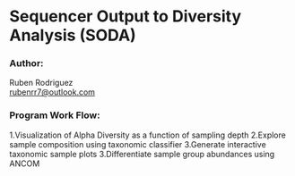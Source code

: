 # Sequencer Output to Diversity Analysis (SODA)

### Author:
Ruben Rodriguez <br>
rubenrr7@outlook.com

### Program Work Flow:
1.Visualization of Alpha Diversity as a function of sampling depth
2.Explore sample composition using taxonomic classifier
3.Generate interactive taxonomic sample plots 
3.Differentiate sample group abundances using ANCOM
